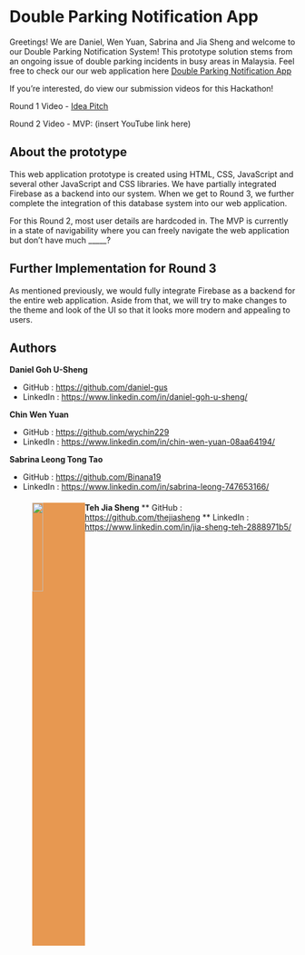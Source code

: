 # Double Parking Notification App
Greetings! We are Daniel, Wen Yuan, Sabrina and Jia Sheng and welcome to our Double Parking Notification System! This prototype solution stems from an ongoing issue of double parking incidents in busy areas in Malaysia. Feel free to check our our web application here [Double Parking Notification App](https://wychin229.github.io/double_park_sys/)

If you’re interested, do view our submission videos for this Hackathon!

Round 1 Video - [Idea Pitch](https://youtu.be/RfE3DayPM4U)

Round 2 Video - MVP: (insert YouTube link here)

## About the prototype
This web application prototype is created using HTML, CSS, JavaScript and several other JavaScript and CSS libraries. We have partially integrated Firebase as a backend into our system. When we get to Round 3, we further complete the integration of this database system into our web application.

For this Round 2, most user details are hardcoded in. The MVP is currently in a state of navigability where you can freely navigate the web application but don’t have much _____?

## Further Implementation for Round 3
As mentioned previously, we would fully integrate Firebase as a backend for the entire web application. Aside from that, we will try to make changes to the theme and look of the UI so that it looks more modern and appealing to users. 

## Authors
**Daniel Goh U-Sheng**     
- GitHub    : https://github.com/daniel-gus
- LinkedIn  : https://www.linkedin.com/in/daniel-goh-u-sheng/

**Chin Wen Yuan**
- GitHub    : https://github.com/wychin229
- LinkedIn  : https://www.linkedin.com/in/chin-wen-yuan-08aa64194/

**Sabrina Leong Tong Tao**
- GitHub    : https://github.com/Binana19
- LinkedIn  : https://www.linkedin.com/in/sabrina-leong-747653166/

<div style="Margin:20px;">
  <img src="https://media-exp1.licdn.com/dms/image/C4E03AQGccv_M_ggzCA/profile-displayphoto-shrink_800_800/0/1598970224313?e=1644451200&v=beta&t=wA0ZiIlmfaPaswb355t1yDRFD4fNsslzfkcD0Fxj_a4" width=20% height=20% align="left" border="0" style="Margin:0 0 20px 20px; background: #E79851"/>
  </div>



**Teh Jia Sheng**
** GitHub    : https://github.com/thejiasheng
** LinkedIn  : https://www.linkedin.com/in/jia-sheng-teh-2888971b5/
